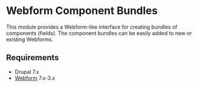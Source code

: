 # Webform Component Bundles

This module provides a Webform-like interface for creating bundles of
components (fields). The component bundles can be easily added to new or
existing Webforms.

## Requirements

- Drupal 7.x
- [Webform](https://www.drupal.org/project/webform) 7.x-3.x
